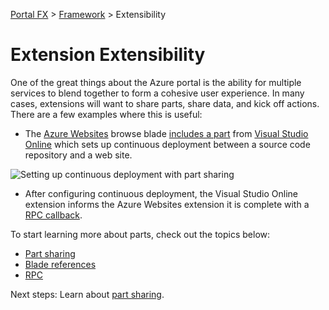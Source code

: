 <properties title="" pageTitle="Extension Extensibility" description="" authors="nickharris" />

[Portal FX](/documentation/sections/portalfx) > [Framework](/documentation/sections/portalfx#framework) > Extensibility

<a name="extension-extensibility"></a>
# Extension Extensibility

One of the great things about the Azure portal is the ability for multiple services to blend together to form a cohesive user experience.  In many cases, extensions will want to share parts, share data, and kick off actions. There are a few examples where this is useful:

- The [Azure Websites](https://azure.microsoft.com/en-us/services/websites/) browse blade [includes a part](/documentation/articles/portalfx-extensibility-part-sharing) from [Visual Studio Online](http://www.visualstudio.com/en-us/products/what-is-visual-studio-online-vs.aspx) which sets up continuous deployment between a source code repository and a web site.

![Setting up continuous deployment with part sharing][part-sharing]

- After configuring continuous deployment, the Visual Studio Online extension informs the Azure Websites extension it is complete with a [RPC callback](/documentation/articles/portalfx-rpc).

To start learning more about parts, check out the topics below:

- [Part sharing](/documentation/articles/portalfx-parts-sharing)
- [Blade references](/documentation/articles/portalfx-extensibility-blade-reference)
- [RPC](/documentation/articles/portalfx-rpc)

Next steps: Learn about [part sharing](/documentation/articles/portalfx-parts-sharing).

[part-sharing]: ../media/portalfx-parts/part-sharing.png
